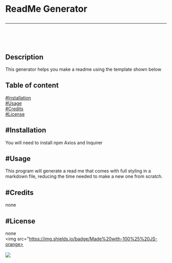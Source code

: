 # ReadMe Generator<hr><br>
## Description
This generator helps you make a readme using the template shown below
## Table of content
[#Installation](#Installation)<br>
[#Usage](#Usage)<br>
[#Credits](#Credits)<br>
[#License](#License)<br>
## #Installation
You will need to install npm Axios and Inquirer
## #Usage
This program will generate a read me that comes with full styling in a markdown file, reducing the time needed to make a new one from scratch.
## #Credits
none
## #License
none<br>
<img src="https://img.shields.io/badge/Made%20with-100%25%20JS-orange><br><br>
<img src="https://avatars2.githubusercontent.com/u/58892198?v=4" style="max-width: 25%;">
